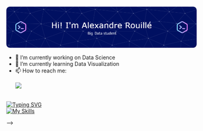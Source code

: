 

![Header](./header-image.png)

- 🔭 I’m currently working on Data Science
- 🌱 I’m currently learning Data Visualization
- 📫 How to reach me: </br></br>
![](https://dcbadge.vercel.app/api/shield/249256936900395008)</br></br>


[![Typing SVG](https://readme-typing-svg.demolab.com?font=Fira+Code&pause=1000&color=2536DCCA&width=435&lines=Used+languages+%3A)](https://git.io/typing-svg)</br>
[![My Skills](https://skillicons.dev/icons?i=html,css,php,c,linux,mysql,mongodb)](https://skillicons.dev)

-->
